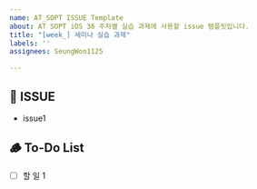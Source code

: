 ```yaml
---
name: AT_SOPT ISSUE Template
about: AT SOPT iOS 36 주차별 실습 과제에 사용할 issue 템플릿입니다.
title: "[week_] 세미나 실습 과제"
labels: ''
assignees: SeungWon1125

---
```


## 🌿 ISSUE
<!-- issue를 작성해주세요 -->
- issue1

##  🪵 To-Do List
<!-- 과제 to do를 작성해주세요 -->
- [ ] 할 일 1
